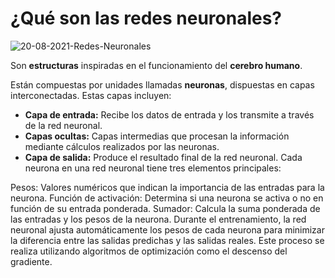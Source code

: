 # ¿Qué son las redes neuronales?
![20-08-2021-Redes-Neuronales](https://github.com/ManuelMorenoNeria/NeuralNetworks/assets/114908218/cecddc59-0887-411b-9af7-92e045b3a2e0)

Son **estructuras** inspiradas en el funcionamiento del **cerebro humano**. 

Están compuestas por unidades llamadas **neuronas**, dispuestas en capas interconectadas. Estas capas incluyen:

- **Capa de entrada:** Recibe los datos de entrada y los transmite a través de la red neuronal.
- **Capas ocultas:** Capas intermedias que procesan la información mediante cálculos realizados por las neuronas.
- **Capa de salida:** Produce el resultado final de la red neuronal.
Cada neurona en una red neuronal tiene tres elementos principales:

Pesos: Valores numéricos que indican la importancia de las entradas para la neurona.
Función de activación: Determina si una neurona se activa o no en función de su entrada ponderada.
Sumador: Calcula la suma ponderada de las entradas y los pesos de la neurona.
Durante el entrenamiento, la red neuronal ajusta automáticamente los pesos de cada neurona para minimizar la diferencia entre las salidas predichas y las salidas reales. Este proceso se realiza utilizando algoritmos de optimización como el descenso del gradiente.

